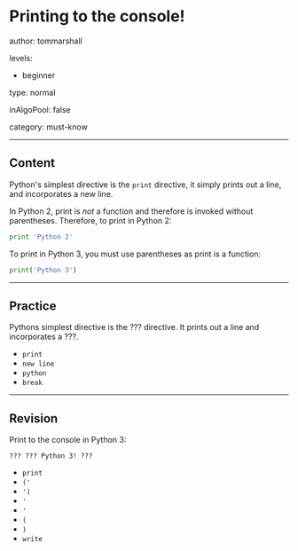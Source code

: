 # Printing to the console!
author: tommarshall

levels:

  - beginner

type: normal

inAlgoPool: false

category: must-know

---
## Content

Python's simplest directive is the `print` directive, it simply prints out a line, and incorporates a new line.

In Python 2, print is *not* a function and therefore is invoked without parentheses. Therefore, to print in Python 2:
```python
print 'Python 2'
```

To print in Python 3, you must use parentheses as print is a function:

```python
print('Python 3')
```

---
## Practice

Pythons simplest directive is the ??? directive. It prints out a line and incorporates a ???.

* `print`
* `new line`
* `python`
* `break`

---
## Revision

Print to the console in Python 3:

```
??? ??? Python 3! ???
```
* `print`
* `('`
* `')`
* `'`
* `'`
* `(`
* `)`
* `write`

